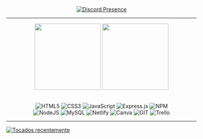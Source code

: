 <div align="center">
  
[![Discord Presence](https://lanyard-profile-readme.vercel.app/api/641442847962431498?theme=dark&bg=FFFFFF00&animated=true&borderRadius=30px&idleMessage=city%20of%20stars&hideTimestamp=false)](https://discord.com/users/641442847962431498)

<hr>

<img height="175em" src="https://github-readme-stats.vercel.app/api?username=moapil&theme=monokai&nclude_all_commits=false&hide_border=true&bg_color=00000000"/>
<img height="175em" src="https://github-readme-stats.vercel.app/api/top-langs/?username=moapil&theme=monokai&nclude_all_commits=false&count_private=false&layout=donut&hide_border=true&bg_color=00000000"/>
<br>
<br>

<!-- Proudly created with GPRM ( https://gprm.itsvg.in ) -->

![HTML5](https://img.shields.io/badge/html5-%23E34F26.svg?style=for-the-badge&logo=html5&logoColor=white)
![CSS3](https://img.shields.io/badge/css3-%231572B6.svg?style=for-the-badge&logo=css3&logoColor=white)
![JavaScript](https://img.shields.io/badge/javascript-%23323330.svg?style=for-the-badge&logo=javascript&logoColor=%23F7DF1E)
![Express.js](https://img.shields.io/badge/express.js-%23404d59.svg?style=for-the-badge&logo=express&logoColor=%2361DAFB)
![NPM](https://img.shields.io/badge/NPM-%23CB3837.svg?style=for-the-badge&logo=npm&logoColor=white) <br>
![NodeJS](https://img.shields.io/badge/node.js-6DA55F?style=for-the-badge&logo=node.js&logoColor=white) 
![MySQL](https://img.shields.io/badge/mysql-%2300000f.svg?style=for-the-badge&logo=mysql&logoColor=white)
![Netlify](https://img.shields.io/badge/netlify-%23000000.svg?style=for-the-badge&logo=netlify&logoColor=#00C7B7)
![Canva](https://img.shields.io/badge/Canva-%2300C4CC.svg?style=for-the-badge&logo=Canva&logoColor=white)
![GIT](https://img.shields.io/badge/Git-fc6d26?style=for-the-badge&logo=git&logoColor=white)
![Trello](https://img.shields.io/badge/Trello-%23026AA7.svg?style=for-the-badge&logo=Trello&logoColor=white)

<hr></div>

[![Tocados recentemente](https://spotify-recently-played-readme.vercel.app/api?user=22x2cljssybwsu7umkotlfs3y&width=1000&count=3)](https://open.spotify.com/user/22x2cljssybwsu7umkotlfs3y) 





